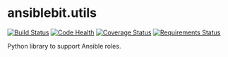 # ansiblebit.utils

[![Build Status](https://travis-ci.org/ansiblebit/python-utils.svg?branch=master)](https://travis-ci.org/ansiblebit/python-utils)
[![Code Health](https://landscape.io/github/ansiblebit/python-utils/master/landscape.svg?style=flat)](https://landscape.io/github/ansiblebit/python-utils/master)
[![Coverage Status](https://coveralls.io/repos/github/ansiblebit/python-utils/badge.svg?branch=master)](https://coveralls.io/r/ansiblebit/python-utils)
[![Requirements Status](https://requires.io/github/ansiblebit/python-utils/requirements.svg?branch=master)](https://requires.io/github/ansiblebit/python-utils/requirements/?branch=master)

Python library to support Ansible roles.
